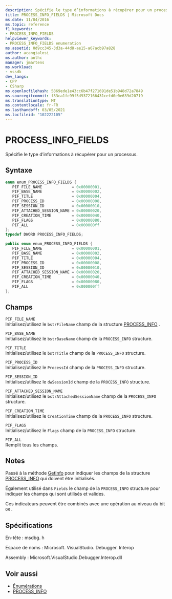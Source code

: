 ```yaml
---
description: Spécifie le type d’informations à récupérer pour un processus.
title: PROCESS_INFO_FIELDS | Microsoft Docs
ms.date: 11/04/2016
ms.topic: reference
f1_keywords:
- PROCESS_INFO_FIELDS
helpviewer_keywords:
- PROCESS_INFO_FIELDS enumeration
ms.assetid: 0d9cc345-3d3a-44d8-ae15-a67acb97a828
author: acangialosi
ms.author: anthc
manager: jmartens
ms.workload:
- vssdk
dev_langs:
- CPP
- CSharp
ms.openlocfilehash: 5869ede1e43cc6b47f271691de51b948d72a7849
ms.sourcegitcommit: f33ca1fc99f5d9372166431cefd0e0e639d20719
ms.translationtype: MT
ms.contentlocale: fr-FR
ms.lasthandoff: 03/05/2021
ms.locfileid: "102222105"
---
```

# <a name="process_info_fields"></a>PROCESS_INFO_FIELDS
Spécifie le type d’informations à récupérer pour un processus.

## <a name="syntax"></a>Syntaxe

```cpp
enum enum_PROCESS_INFO_FIELDS { 
   PIF_FILE_NAME             = 0x00000001,
   PIF_BASE_NAME             = 0x00000002,
   PIF_TITLE                 = 0x00000004,
   PIF_PROCESS_ID            = 0x00000008,
   PIF_SESSION_ID            = 0x00000010,
   PIF_ATTACHED_SESSION_NAME = 0x00000020,
   PIF_CREATION_TIME         = 0x00000040,
   PIF_FLAGS                 = 0x00000080,
   PIF_ALL                   = 0x000000ff
};
typedef DWORD PROCESS_INFO_FIELDS;
```

```csharp
public enum enum_PROCESS_INFO_FIELDS { 
   PIF_FILE_NAME             = 0x00000001,
   PIF_BASE_NAME             = 0x00000002,
   PIF_TITLE                 = 0x00000004,
   PIF_PROCESS_ID            = 0x00000008,
   PIF_SESSION_ID            = 0x00000010,
   PIF_ATTACHED_SESSION_NAME = 0x00000020,
   PIF_CREATION_TIME         = 0x00000040,
   PIF_FLAGS                 = 0x00000080,
   PIF_ALL                   = 0x000000ff
};
```

## <a name="fields"></a>Champs
 `PIF_FILE_NAME`\
 Initialisez/utilisez le `bstrFileName` champ de la structure [PROCESS_INFO](../../../extensibility/debugger/reference/process-info.md) .

 `PIF_BASE_NAME`\
 Initialisez/utilisez le `bstrBaseName` champ de la `PROCESS_INFO` structure.

 `PIF_TITLE`\
 Initialisez/utilisez le `bstrTitle` champ de la `PROCESS_INFO` structure.

 `PIF_PROCESS_ID`\
 Initialisez/utilisez le `ProcessId` champ de la `PROCESS_INFO` structure.

 `PIF_SESSION_ID`\
 Initialisez/utilisez le `dwSessionId` champ de la `PROCESS_INFO` structure.

 `PIF_ATTACHED_SESSION_NAME`\
 Initialisez/utilisez le `bstrAttachedSessionName` champ de la `PROCESS_INFO` structure.

 `PIF_CREATION_TIME`\
 Initialisez/utilisez le `CreationTime` champ de la `PROCESS_INFO` structure.

 `PIF_FLAGS`\
 Initialisez/utilisez le `Flags` champ de la `PROCESS_INFO` structure.

 `PIF_ALL`\
 Remplit tous les champs.

## <a name="remarks"></a>Notes
 Passé à la méthode [GetInfo](../../../extensibility/debugger/reference/idebugprocess2-getinfo.md) pour indiquer les champs de la structure [PROCESS_INFO](../../../extensibility/debugger/reference/process-info.md) qui doivent être initialisés.

 Également utilisé dans `Fields` le champ de la `PROCESS_INFO` structure pour indiquer les champs qui sont utilisés et valides.

 Ces indicateurs peuvent être combinés avec une opération au niveau du bit `OR` .

## <a name="requirements"></a>Spécifications
 En-tête : msdbg. h

 Espace de noms : Microsoft. VisualStudio. Debugger. Interop

 Assembly : Microsoft.VisualStudio.Debugger.Interop.dll

## <a name="see-also"></a>Voir aussi
- [Énumérations](../../../extensibility/debugger/reference/enumerations-visual-studio-debugging.md)
- [PROCESS_INFO](../../../extensibility/debugger/reference/process-info.md)
